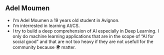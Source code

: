 ## Adel Moumen
- I'm Adel Moumen a 19 years old student in Avignon.
- I'm interrested in learning AI/CS. 
- I try to build a deep comprehension of AI especially in Deep Learning. I only do machine learning applications that 
are in the scope of “AI for social good” and that are not too heavy if they are not usefull for the community because 🌍 matter.

